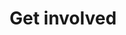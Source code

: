 ---
layout: landing-page
sectionKey: Community
eleventyNavigation:
  parent: Community
title: Get involved
description: Here are a few ways in which you can get involved and help us grow the GOV.UK Publishing Design Guide.
details:
  <ol class="govuk-list govuk-list--number govuk-heading-m">
    <li class="govuk-!-margin-bottom-6">
      <h2 class="govuk-heading-m govuk-!-margin-bottom-1">Join the conversation on Slack</h2>
      <p class="govuk-body">To get involved or if you have any questions join <strong>#community-govuk-publishing-design-guide</strong> Slack channel.</p>
    </li>
    <li class="govuk-!-margin-bottom-6">
      <h2 class="govuk-heading-m govuk-!-margin-bottom-1">Give feedback on GitHub</h2>
      <p class="govuk-body">Each entry is peer reviewed before it is published. Additionally, input from different disciplines enhances its quality and accuracy. Join us on <a class="govuk-link" href="https://github.com/alphagov/govuk-design-guide" rel="noopener noreferrer" target="_blank">GitHub (opens in a new tab)</a> to help by reviewing and giving feedback on in-progress documentation.</p>
    </li>
    <li class="govuk-!-margin-bottom-6">
      <h2 class="govuk-heading-m govuk-!-margin-bottom-1">Propose or make a change</h2>
      <p class="govuk-body">If you notice anything that is out of date, inaccurate or incomplete, join us on GitHub to propose changes in the form of a pull request.</p>
    </li>
    <li class="govuk-!-margin-bottom-6">
      <h2 class="govuk-heading-m govuk-!-margin-bottom-1">Share information, examples and research</h2>
      <p class="govuk-body">Each piece of documentation aims to include information and insights from many disciplines. Add what you know or help us dig out documents and data on older designs and add them to the documentation on GitHub.</p>
    </li>
    <li class="govuk-!-margin-bottom-6">
      <h2 class="govuk-heading-m govuk-!-margin-bottom-1">Contribute new documentation </h2>
      <p class="govuk-body">Take a bigger role as a contributor by adding a new component, pattern, or frontend template to the Publishing Design Guide.</p>
      <p class="govuk-body">You might have something you have worked on that you are well placed to document. Alternatively, pick something from our <a class="govuk-link" href="https://trello.com/invite/b/66c32aba108fc7e90e7b4d27/ATTIf9cb80c70723c20e7297e873bd09db260C186DF6/govuk-design-library-governance" rel="noopener noreferrer" target="_blank">backlog (opens in a new tab)</a> of designs we have prioritised to be documented.</p>
    </li>
  </ol>
---